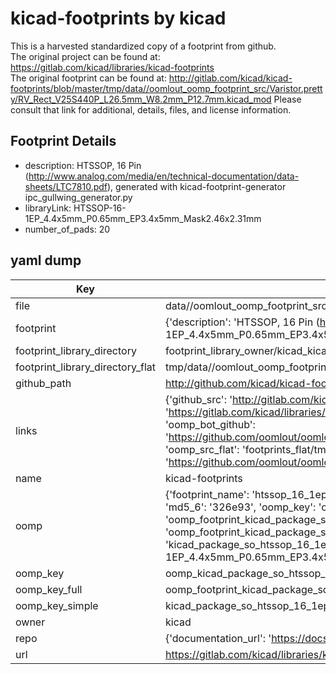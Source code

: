 # kicad-footprints by kicad  
This is a harvested standardized copy of a footprint from github.  
The original project can be found at:  
https://gitlab.com/kicad/libraries/kicad-footprints  
The original footprint can be found at:
http://gitlab.com/kicad/kicad-footprints/blob/master/tmp/data//oomlout_oomp_footprint_src/Varistor.pretty/RV_Rect_V25S440P_L26.5mm_W8.2mm_P12.7mm.kicad_mod
Please consult that link for additional, details, files, and license information.  
## Footprint Details
* description: HTSSOP, 16 Pin (http://www.analog.com/media/en/technical-documentation/data-sheets/LTC7810.pdf), generated with kicad-footprint-generator ipc_gullwing_generator.py  
* libraryLink: HTSSOP-16-1EP_4.4x5mm_P0.65mm_EP3.4x5mm_Mask2.46x2.31mm  
* number_of_pads: 20  
## yaml dump  
| Key | Value |  
| --- | --- |  
| file | data//oomlout_oomp_footprint_src/kicad-footprints/Package_SO.pretty/HTSSOP-16-1EP_4.4x5mm_P0.65mm_EP3.4x5mm_Mask2.46x2.31mm.kicad_mod |  
| footprint | {'description': 'HTSSOP, 16 Pin (http://www.analog.com/media/en/technical-documentation/data-sheets/LTC7810.pdf), generated with kicad-footprint-generator ipc_gullwing_generator.py', 'libraryLink': 'HTSSOP-16-1EP_4.4x5mm_P0.65mm_EP3.4x5mm_Mask2.46x2.31mm', 'number_of_pads': 20} |  
| footprint_library_directory | footprint_library_owner/kicad_kicad-footprints/ |  
| footprint_library_directory_flat | tmp/data//oomlout_oomp_footprint_src/footprints_flat/kicad_package_so_htssop_16_1ep_4_4x5mm_p0_65mm_ep3_4x5mm_mask2_46x2_31mm/working |  
| github_path | http://github.com/kicad/kicad-footprints/blob/master/tmp/data//oomlout_oomp_footprint_src/Package_SO.pretty/HTSSOP-16-1EP_4.4x5mm_P0.65mm_EP3.4x5mm_Mask2.46x2.31mm.kicad_mod |  
| links | {'github_src': 'http://gitlab.com/kicad/kicad-footprints/blob/master/tmp/data//oomlout_oomp_footprint_src/Varistor.pretty/RV_Rect_V25S440P_L26.5mm_W8.2mm_P12.7mm.kicad_mod', 'github_src_repo': 'https://gitlab.com/kicad/libraries/kicad-footprints', 'oomp_bot': 'tmp/data//oomlout_oomp_footprint_src/footprints/kicad_package_so_htssop_16_1ep_4_4x5mm_p0_65mm_ep3_4x5mm_mask2_46x2_31mm/working', 'oomp_bot_github': 'https://github.com/oomlout/oomlout_oomp_footprint_bot/tree/main/tmp/data//oomlout_oomp_footprint_src/footprints/kicad_package_so_htssop_16_1ep_4_4x5mm_p0_65mm_ep3_4x5mm_mask2_46x2_31mm/working', 'oomp_src_flat': 'footprints_flat/tmp/data//oomlout_oomp_footprint_src/footprints_flat/kicad_package_so_htssop_16_1ep_4_4x5mm_p0_65mm_ep3_4x5mm_mask2_46x2_31mm/working', 'oomp_src_flat_github': 'https://github.com/oomlout/oomlout_oomp_footprint_src/tree/main/tmp/data//oomlout_oomp_footprint_src/footprints_flat/kicad_package_so_htssop_16_1ep_4_4x5mm_p0_65mm_ep3_4x5mm_mask2_46x2_31mm/working'} |  
| name | kicad-footprints |  
| oomp | {'footprint_name': 'htssop_16_1ep_4_4x5mm_p0_65mm_ep3_4x5mm_mask2_46x2_31mm', 'library_name': 'package_so', 'md5': '326e93bea88a97482b653204f83403fd', 'md5_10': '326e93bea8', 'md5_5': '326e9', 'md5_6': '326e93', 'oomp_key': 'oomp_kicad_package_so_htssop_16_1ep_4_4x5mm_p0_65mm_ep3_4x5mm_mask2_46x2_31mm', 'oomp_key_extra': 'oomp_footprint_kicad_package_so_htssop_16_1ep_4_4x5mm_p0_65mm_ep3_4x5mm_mask2_46x2_31mm', 'oomp_key_full': 'oomp_footprint_kicad_package_so_htssop_16_1ep_4_4x5mm_p0_65mm_ep3_4x5mm_mask2_46x2_31mm_326e93', 'oomp_key_simple': 'kicad_package_so_htssop_16_1ep_4_4x5mm_p0_65mm_ep3_4x5mm_mask2_46x2_31mm', 'original_filename': 'data//oomlout_oomp_footprint_src/kicad-footprints/Package_SO.pretty/HTSSOP-16-1EP_4.4x5mm_P0.65mm_EP3.4x5mm_Mask2.46x2.31mm.kicad_mod', 'owner_name': 'kicad'} |  
| oomp_key | oomp_kicad_package_so_htssop_16_1ep_4_4x5mm_p0_65mm_ep3_4x5mm_mask2_46x2_31mm |  
| oomp_key_full | oomp_footprint_kicad_package_so_htssop_16_1ep_4_4x5mm_p0_65mm_ep3_4x5mm_mask2_46x2_31mm |  
| oomp_key_simple | kicad_package_so_htssop_16_1ep_4_4x5mm_p0_65mm_ep3_4x5mm_mask2_46x2_31mm |  
| owner | kicad |  
| repo | {'documentation_url': 'https://docs.github.com/rest/repos/repos#get-a-repository', 'message': 'Not Found'} |  
| url | https://gitlab.com/kicad/libraries/kicad-footprints |  

